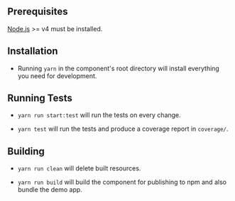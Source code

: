 ## Prerequisites

[Node.js](http://nodejs.org/) >= v4 must be installed.

## Installation

* Running `yarn` in the component's root directory will install everything you need for development.

## Running Tests

* `yarn run start:test` will run the tests on every change.

* `yarn test` will run the tests and produce a coverage report in `coverage/`.

## Building

* `yarn run clean` will delete built resources.

* `yarn run build` will build the component for publishing to npm and also bundle the demo app.
